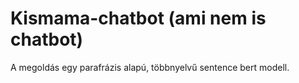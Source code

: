 # Kismama-chatbot (ami nem is chatbot)

A megoldás egy parafrázis alapú, többnyelvű sentence bert modell. 
